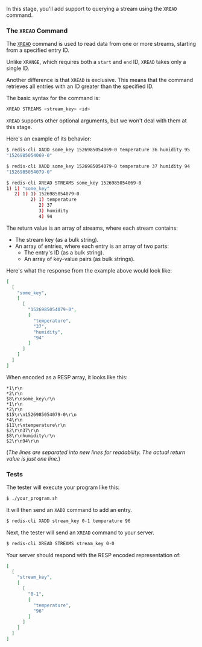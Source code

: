 In this stage, you'll add support to querying a stream using the `XREAD` command.

### The `XREAD` Command

The [`XREAD`](https://redis.io/docs/latest/commands/xread/) command is used to read data from one or more streams, starting from a specified entry ID.

Unlike `XRANGE`, which requires both a `start` and `end` ID, `XREAD` takes only a single ID. 

Another difference is that `XREAD` is exclusive. This means that the command retrieves all entries with an ID greater than the specified ID.

The basic syntax for the command is:
```bash
XREAD STREAMS <stream_key> <id>
```

`XREAD` supports other optional arguments, but we won't deal with them at this stage.

Here's an example of its behavior:

```bash
$ redis-cli XADD some_key 1526985054069-0 temperature 36 humidity 95
"1526985054069-0"

$ redis-cli XADD some_key 1526985054079-0 temperature 37 humidity 94
"1526985054079-0"

$ redis-cli XREAD STREAMS some_key 1526985054069-0
1) 1) "some_key"
   2) 1) 1) 1526985054079-0
         2) 1) temperature
            2) 37
            3) humidity
            4) 94
```

The return value is an array of streams, where each stream contains:

- The stream key (as a bulk string).
- An array of entries, where each entry is an array of two parts:
  - The entry's ID (as a bulk string).
  - An array of key-value pairs (as bulk strings).

Here's what the response from the example above would look like:

```json
[
  [
    "some_key",
    [
      [
        "1526985054079-0",
        [
          "temperature",
          "37",
          "humidity",
          "94"
        ]
      ]
    ]
  ]
]
```

When encoded as a RESP array, it looks like this:

```text
*1\r\n
*2\r\n
$8\r\nsome_key\r\n
*1\r\n
*2\r\n
$15\r\n1526985054079-0\r\n
*4\r\n
$11\r\ntemperature\r\n
$2\r\n37\r\n
$8\r\nhumidity\r\n
$2\r\n94\r\n
```
(*The lines are separated into new lines for readability. The actual return value is just one line.*)

### Tests

The tester will execute your program like this:

```bash
$ ./your_program.sh
```

It will then send an `XADD` command to add an entry.

```bash
$ redis-cli XADD stream_key 0-1 temperature 96
```

Next, the tester will send an `XREAD` command to your server.

```bash
$ redis-cli XREAD STREAMS stream_key 0-0
```

Your server should respond with the RESP encoded representation of:

```json
[
  [
    "stream_key",
    [
      [
        "0-1",
        [
          "temperature",
          "96"
        ]
      ]
    ]
  ]
]
```
